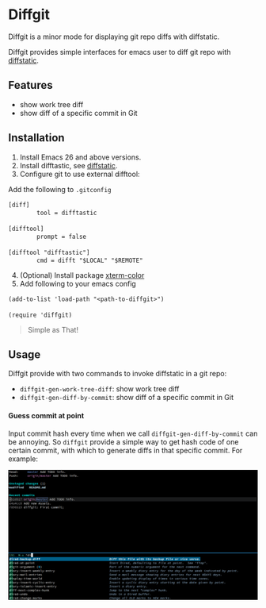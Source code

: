 # Diffgit

Diffgit is a minor mode for displaying git repo diffs with diffstatic.

Diffgit provides simple interfaces for emacs user to diff git repo with [diffstatic](https://difftastic.wilfred.me.uk/).

## Features

* show work tree diff
* show diff of a specific commit in Git

## Installation

1. Install Emacs 26 and above versions.
2. Install difftastic, see [diffstatic](https://difftastic.wilfred.me.uk/).
3. Configure git to use external difftool:

Add the following to `.gitconfig`

``` shell
[diff]
        tool = difftastic

[difftool]
        prompt = false

[difftool "difftastic"]
        cmd = difft "$LOCAL" "$REMOTE"
```

4. (Optional) Install package [xterm-color](https://github.com/atomontage/xterm-color)
5. Add following to your emacs config
```elisp
(add-to-list 'load-path "<path-to-diffgit>")

(require 'diffgit)
```

> Simple as That!

## Usage

Diffgit provide with two commands to invoke diffstatic in a git repo:

* `diffgit-gen-work-tree-diff`: show work tree diff
* `diffgit-gen-diff-by-commit`: show diff of a specific commit in Git

#### Guess commit at point

Input commit hash every time when we call `diffgit-gen-diff-by-commit` can be annoying. So `diffgit` provide a simple way to get hash code of one certain commit, with which to generate diffs in that specific commit. For example:

![guessCommit](./assets/guessCommit.gif)
